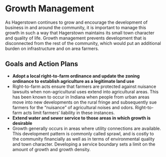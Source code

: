 # Growth Management

As Hagerstown continues to grow and encourage the development of business in and around the community, it is important to manage this growth in such a way that Hagerstown maintains its small town character and quality of life.  Growth management prevents development that is disconnected from the rest of the community, which would put an additional burden on infrastructure and on area farmers. 

## Goals and Action Plans
-	**Adopt a local right-to-farm ordinance and update the zoning ordinance to establish agriculture as a legitimate land use**
  - Right-to-farm acts ensure that farmers are protected against nuisance lawsuits when non-agricultural uses extend into agricultural areas.  This has been known to occur in Indiana when people from urban areas move into new developments on the rural fringe and subsequently sue farmers for the “nuisance” of agricultural noises and odors.  Right-to-farm acts limit farmers’ liability in these instances.
-	**Extend water and sewer service to those areas in which growth is desirable**
  - Growth generally occurs in areas where utility connections are available.  This development pattern is commonly called sprawl, and is costly to the community financially as well as in terms of environmental quality and town character.  Developing a service boundary sets a limit on the amount of growth and growth density.  

